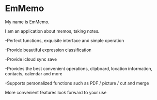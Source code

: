 # EmMemo

My name is EmMemo.

I am an application about memos, taking notes.


-Perfect functions, exquisite interface and simple operation

-Provide beautiful expression classification

-Provide icloud sync save

-Provides the best convenient operations, clipboard, location information, contacts, calendar and more

-Supports personalized functions such as PDF / picture / cut and merge

More convenient features look forward to your use
